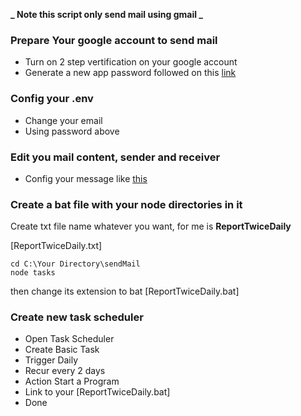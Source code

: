 **_ Note this script only send mail using gmail _**

### Prepare Your google account to send mail

- Turn on 2 step vertification on your google account   
- Generate a new app password followed on this [link](https://myaccount.google.com/apppasswords)

### Config your .env 

- Change your email
- Using password above

### Edit you mail content, sender and receiver

- Config your message like [this](https://nodemailer.com/message/)
### Create a bat file with your node directories in it

Create txt file name whatever you want, for me is **ReportTwiceDaily**

[ReportTwiceDaily.txt]

```
cd C:\Your Directory\sendMail
node tasks

```

then change its extension to bat [ReportTwiceDaily.bat]

### Create new task scheduler

- Open Task Scheduler
- Create Basic Task
- Trigger Daily
- Recur every 2 days
- Action Start a Program
- Link to your [ReportTwiceDaily.bat]
- Done
